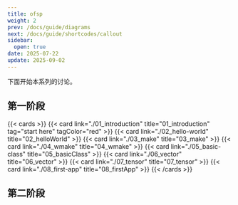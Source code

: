 ```yaml
---
title: ofsp
weight: 2
prev: /docs/guide/diagrams
next: /docs/guide/shortcodes/callout
sidebar:
  open: true
date: 2025-07-22
update: 2025-09-02
---
```


下面开始本系列的讨论。

## 第一阶段

{{< cards >}}
  {{< card link="./01_introduction" title="01_introduction" tag="start here" tagColor="red" >}}
  {{< card link="./02_hello-world" title="02_helloWorld" >}}
  {{< card link="./03_make" title="03_make" >}}
  {{< card link="./04_wmake" title="04_wmake" >}}
  {{< card link="./05_basic-class" title="05_basicClass" >}}
  {{< card link="./06_vector" title="06_vector" >}}
  {{< card link="./07_tensor" title="07_tensor" >}}
  {{< card link="./08_first-app" title="08_firstApp" >}}
{{< /cards >}}

## 第二阶段

